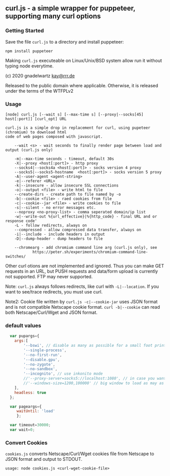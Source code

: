 ## curl.js - a simple wrapper for puppeteer, supporting many  curl options

###  Getting Started

 Save the file `curl.js` to a directory and install puppeteer: 

	npm install puppeteer

 Making `curl.js` executeable on Linux/Unix/BSD system allow run it without typing node everytime.

 (c) 2020 gnadelwartz kay@rrr.de

 Released to the public domain where applicable.
 Otherwise, it is released under the terms of the WTFPLv2

### Usage

 	[node] curl.js [--wait s] [--max-time s] [--proxy|--socks[45] host[:port]] [curl_opt] URL

	curl.js is a simple drop in replacement for curl, using pupeteer (chromium) to download html
	code of web pages composed with javascript.

		--wait <s> - wait seconds to finally render page between load and output (curl.js only)

		-m|--max-time seconds - timeout, default 30s
		-X|--proxy <host[:port]> - http proxy
		--socks4|--socks4a <host[:port]> - socks version 4 proxy
		--socks5|--socks5-hostname  <host[:port]> - socks version 5 proxy
		-A|--user-agent <agent-string>
		-e|--referer <URL>
		-k|--insecure - allow insecure SSL connections
		-o|--output <file> - write html to file
		--create-dirs - create path to file named by -o
		-b|--cookie <file> - raed cookies from file
		-c|--cookie--jar <file> - write cookies to file
		-s|--silent - no error messages etc.
		--noproxy <no-proxy-list> - comma seperated domain/ip list
		-w|--write-out %{url_effective}|%{http_code} - final URL and or response code'
		-L - follow redirects, always on
		--compressed - allow compressed data transfer, always on
		-i|--include - include headers in output
		-D|--dump-header - dump headers to file

		--chromearg - add chromium command line arg (curl.js only), see
				https://peter.sh/experiments/chromium-command-line-switches/


 Other curl otions are not implemented and ignored. Thus you can make GET requests in an URL, but PUSH requests and data/form
 upload is currently not supported. FTP may never supported.

 Note: `curl.js` always follows redirects, like curl with `-L|--location`. If you want to see/trace redirects, you must use curl.

 Note2: Cookie file written by `curl.js -c|--cookie-jar` uses JSON format and is not compatible Netscape cookie format.
 `curl -b|--cookie` can read both Netscape/Curl/Wget and JSON format.
 


### default values

```javascript
  var pupargs={
	args:[
		'--bswi', // disable as many as possible for a small foot print
		'--single-process',
		'--no-first-run',
		'--disable.gpu',
		'--no-zygote',
		'--no-sandbox',  
		'--incognito', // use inkonito mode
		//'--proxy-server=socks5://localhost:1080', // in case you want a default proxy
		//'--windows-size=1200,100000' // big window to load as may as posible content
	],
	headless: true
  };

  var pageargs={
	 waitUntil: 'load'
	 };

  var timeout=30000;
  var wait=0;
```

### Convert Cookies

`cookies.js` converts Netscape/Curl/Wget cookies file from Netscape to JSON format and output to STDOUT.

	usage: node cookies.js <curl-wget-cookie-file> 
